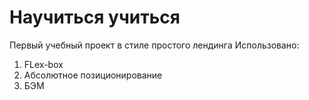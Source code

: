 # Научиться учиться
Первый учебный проект в стиле простого лендинга 
Использовано:
1. FLex-box
2. Абсолютное позиционирование
3. БЭМ
